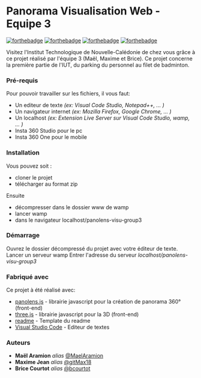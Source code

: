 # Panorama Visualisation Web - Equipe 3
<!-- _(juste en dessous des badges sympatiques à placer)_ -->

[![forthebadge](http://forthebadge.com/images/badges/built-with-love.svg)](http://forthebadge.com)  [![forthebadge](https://forthebadge.com/images/badges/made-with-javascript.svg)](http://forthebadge.com)    [![forthebadge](https://forthebadge.com/images/badges/uses-html.svg)](http://forthebadge.com)   [![forthebadge](https://forthebadge.com/images/badges/uses-css.svg)](http://forthebadge.com)

Visitez l'Institut Technologique de Nouvelle-Calédonie de chez vous grâce à ce projet réalisé par l'équipe 3 (Maël, Maxime et Brice).
Ce projet concerne la première partie de l'IUT, du parking du personnel au filet de badminton.


### Pré-requis

Pour pouvoir travailler sur les fichiers, il vous faut:

- Un editeur de texte _(ex: Visual Code Studio, Notepad++, ... )_
- Un navigateur internet _(ex: Mozilla Firefox, Google Chrome, ... )_
- Un localhost _(ex: Extension Live Server sur Visual Code Studio, wamp, ... )_
- Insta 360 Studio pour le pc
- Insta 360 One pour le mobile

### Installation

Vous pouvez soit :

* cloner le projet
* télécharger au format zip

Ensuite 
* décompresser dans le dossier www de wamp
* lancer wamp
* dans le navigateur localhost/panolens-visu-group3


### Démarrage

Ouvrez le dossier décompressé du projet avec votre éditeur de texte.
Lancer un serveur wamp
Entrer l'adresse du serveur _localhost/panolens-visu-group3_

### Fabriqué avec

Ce projet à été réalisé avec:

* [panolens.js](https://pchen66.github.io/Panolens) - librairie javascript pour la création de panorama 360° (front-end)
* [three.js](http://https://threejs.org) - librairie javascript pour la 3D (front-end)
* [readme](https://gist.github.com/JulienRAVIA/1cc6589cbf880d380a5bb574baa38811#file-readme-template-md) - Template du readme 
* [Visual Studio Code](https://code.visualstudio.com/) - Editeur de textes 

<!-- ## Contributing

Si vous souhaitez contribuer, lisez le fichier [CONTRIBUTING.md](https://example.org) pour savoir comment le faire. -->

<!-- ## Versions
Listez les versions ici 
_exemple :_
**Dernière version stable :** 5.0
**Dernière version :** 5.1
Liste des versions : [Cliquer pour afficher](https://github.com/your/project-name/tags)
_(pour le lien mettez simplement l'URL de votre projets suivi de ``/tags``)_ -->

### Auteurs

* **Maël Aramion** _alias_ [@MaelAramion](https://github.com/MaelAramion)
* **Maxime Jean** _alias_ [@gitMax18](https://github.com/gitMax18)
* **Brice Courtot** _alias_ [@bcourtot](https://github.com/bcourtot)

<!-- Lisez la liste des [contributeurs](https://github.com/your/project/contributors) pour voir qui à aidé au projet !

_(pour le lien mettez simplement l'URL de votre projet suivi de ``/contirubors``)_ -->

<!-- ## License

Ce projet est sous licence ``exemple: WTFTPL`` - voir le fichier [LICENSE.md](LICENSE.md) pour plus d'informations

# panorama_visu -->
